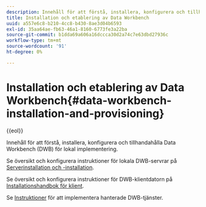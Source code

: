 ```yaml
---
description: Innehåll för att förstå, installera, konfigurera och tillhandahålla Data Workbench (DWB) för lokal implementering.
title: Installation och etablering av Data Workbench
uuid: a557e6c8-b210-4cc8-b430-8ae3d04b6593
exl-id: 35aa64ae-fb63-46a1-8160-6773fe3a22ba
source-git-commit: b1dda69a606a16dccca30d2a74c7e63dbd27936c
workflow-type: tm+mt
source-wordcount: '91'
ht-degree: 0%

---
```


# Installation och etablering av Data Workbench{#data-workbench-installation-and-provisioning}

{{eol}}

Innehåll för att förstå, installera, konfigurera och tillhandahålla Data Workbench (DWB) för lokal implementering.

Se översikt och konfigurera instruktioner för lokala DWB-servrar på [Serverinstallation och -installation](https://experienceleague.adobe.com/docs/data-workbench/using/server-admin-install/install-servers/c-install-ins-svr.html).

Se översikt och konfigurera instruktioner för DWB-klientdatorn på [Installationshandbok för klient](https://experienceleague.adobe.com/docs/data-workbench/using/install/c-data-workbench-client-install.html).

Se [Instruktioner](../../../home/dwb-implement-overview/dwb-implement-provision/dwb-implement-onboarding.md#concept-e93aba41b26a410f959c5ca7f8e33355) för att implementera hanterade DWB-tjänster.
